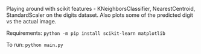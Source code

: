 Playing around with scikit features - KNeighborsClassifier, NearestCentroid, StandardScaler
on the digits dataset. 
Also plots some of the predicted digit vs the actual image.

Requirements:
``python -m pip install scikit-learn matplotlib``

To run:
``python main.py``